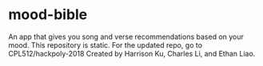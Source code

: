 # mood-bible
An app that gives you song and verse recommendations based on your mood.
This repository is static. For the updated repo, go to CPL512/hackpoly-2018
Created by Harrison Ku, Charles Li, and Ethan Liao.
